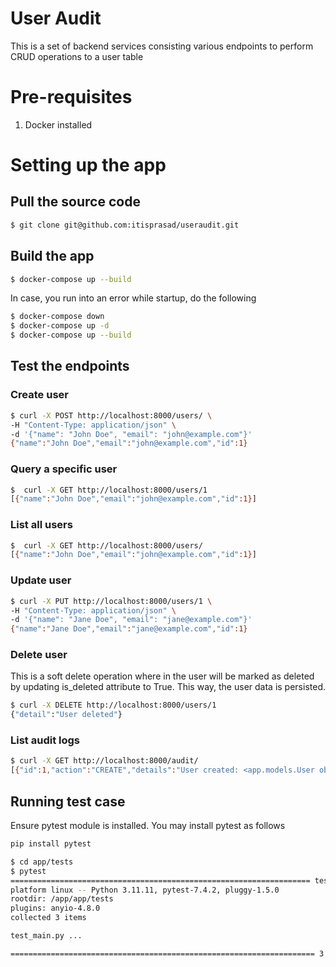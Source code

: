 # User Audit
This is a set of backend services consisting various endpoints to perform CRUD operations to a user table

# Pre-requisites
1. Docker installed

# Setting up the app
## Pull the source code
```bash
$ git clone git@github.com:itisprasad/useraudit.git
```

## Build the app
```bash
$ docker-compose up --build
```    

In case, you run into an error while startup, do the following
```bash
$ docker-compose down
$ docker-compose up -d
$ docker-compose up --build
```    

## Test the endpoints
### Create user
```bash
$ curl -X POST http://localhost:8000/users/ \
-H "Content-Type: application/json" \
-d '{"name": "John Doe", "email": "john@example.com"}'
{"name":"John Doe","email":"john@example.com","id":1}
``` 

### Query a specific user
```bash
$  curl -X GET http://localhost:8000/users/1
[{"name":"John Doe","email":"john@example.com","id":1}]
```


### List all users
```bash
$  curl -X GET http://localhost:8000/users/
[{"name":"John Doe","email":"john@example.com","id":1}]
``` 

### Update user
```bash
$ curl -X PUT http://localhost:8000/users/1 \
-H "Content-Type: application/json" \
-d '{"name": "Jane Doe", "email": "jane@example.com"}'
{"name":"Jane Doe","email":"jane@example.com","id":1}
``` 

### Delete user
This is a soft delete operation where in the user will be marked as deleted by updating is_deleted attribute to True.  This way, the user data is persisted.
```bash
$ curl -X DELETE http://localhost:8000/users/1
{"detail":"User deleted"}
``` 

### List audit logs
```bash
$ curl -X GET http://localhost:8000/audit/
[{"id":1,"action":"CREATE","details":"User created: <app.models.User object at 0x7f8de17294d0>","timestamp":"2025-01-14T03:25:32.074879"},{"id":2,"action":"UPDATE","details":"User updated: <app.models.User object at 0x7f8de13fb6d0>","timestamp":"2025-01-14T03:29:06.095250"},{"id":3,"action":"DELETE","details":"User deleted: <app.models.User object at 0x7f8de0f07450>","timestamp":"2025-01-14T03:30:05.494082"}]
``` 

## Running test case
Ensure pytest module is installed.
You may install pytest as follows

```bash
pip install pytest
``` 

```bash
$ cd app/tests
$ pytest
=================================================================== test session starts ====================================================================
platform linux -- Python 3.11.11, pytest-7.4.2, pluggy-1.5.0
rootdir: /app/app/tests
plugins: anyio-4.8.0
collected 3 items

test_main.py ...                                                                                                                                     [100%]

==================================================================== 3 passed in 0.86s =====================================================================
```
